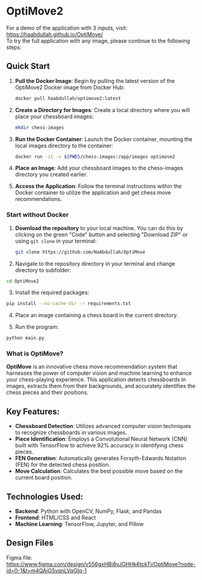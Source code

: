 ﻿# OptiMove2
For a demo of the application with 3 inputs, visit: https://haabdullah.github.io/OptiMove/  
To try the full application with any image, please continue to the following steps:
## Quick Start

1. **Pull the Docker Image**: Begin by pulling the latest version of the OptiMove2 Docker image from Docker Hub:
   ```bash
   docker pull haabdullah/optimove2:latest
   ```
2. **Create a Directory for Images**: Create a local directory where you will place your chessboard images:
   ```bash
   mkdir chess-images
   ```
3. **Run the Docker Container**: Launch the Docker container, mounting the local images directory to the container:
   ```bash
   docker run -it -v ${PWD}/chess-images:/app/images optimove2
   ```
4. **Place an Image**: Add your chessboard images to the chess-images directory you created earlier.

5. **Access the Application**: Follow the terminal instructions within the Docker container to utilize the application and get chess move recommendations.

### Start without Docker

1. **Download the repository** to your local machine. You can do this by clicking on the green "Code" button and selecting "Download ZIP" or using `git clone` in your terminal:
   ```bash
   git clone https://github.com/HaAbdullah/OptiMove
   ```
2. Navigate to the repository directory in your terminal and change directory to subfolder:
  ```bash
  cd OptiMove2
  ```
3. Install the required packages:
  ```bash
  pip install --no-cache-dir -r requirements.txt
  ```
4. Place an image containing a chess board in the current directory.

5. Run the program:
  ```bash
  python main.py
  ```

### What is OptiMove?

**OptiMove** is an innovative chess move recommendation system that harnesses the power of computer vision and machine learning to enhance your chess-playing experience. This application detects chessboards in images, extracts them from their backgrounds, and accurately identifies the chess pieces and their positions.

## Key Features:
- **Chessboard Detection**: Utilizes advanced computer vision techniques to recognize chessboards in various images.
- **Piece Identification**: Employs a Convolutional Neural Network (CNN) built with TensorFlow to achieve 92% accuracy in identifying chess pieces.
- **FEN Generation**: Automatically generates Forsyth-Edwards Notation (FEN) for the detected chess position.
- **Move Calculation**: Calculates the best possible move based on the current board position.

## Technologies Used:
- **Backend**: Python with OpenCV, NumPy, Flask, and Pandas
- **Frontend**: HTML/CSS and React
- **Machine Learning**: TensorFlow, Jupyter, and Pillow

## Design Files
Figma file: https://www.figma.com/design/v556gxHBi8vJGHHk6tckTj/OptiMove?node-id=0-1&t=m4QAiG5vqnLVqGIq-1
